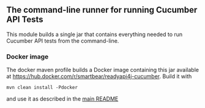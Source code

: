 ## The command-line runner for running Cucumber API Tests  

This module builds a single jar that contains everything needed to run Cucumber API tests from the command-line.

### Docker image

The docker maven profile builds a Docker image containing this jar available at 
https://hub.docker.com/r/smartbear/readyapi4j-cucumber. Build it with 

```
mvn clean install -Pdocker
```

and use it as described in the [main README](../../README.md)


